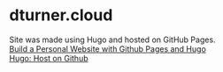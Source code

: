 # dturner.cloud

Site was made using Hugo and hosted on GitHub Pages.\
[Build a Personal Website with Github Pages and Hugo](https://levelup.gitconnected.com/build-a-personal-website-with-github-pages-and-hugo-6c68592204c7)\
[Hugo: Host on Github](https://gohugo.io/hosting-and-deployment/hosting-on-github/)
